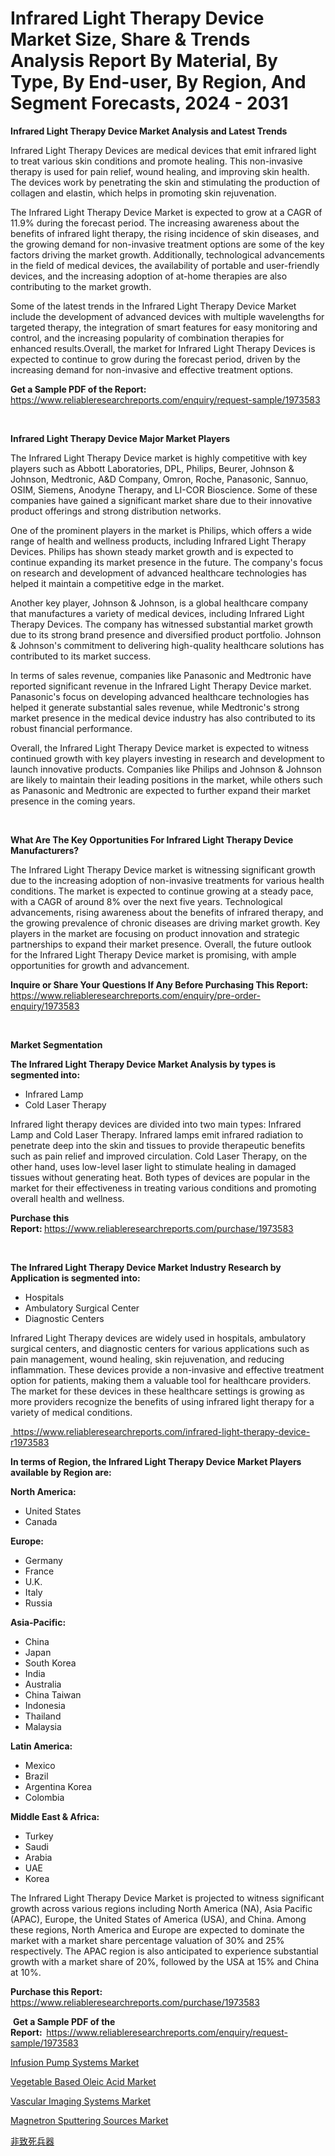 <p><h1>Infrared Light Therapy Device Market Size, Share & Trends Analysis Report By Material, By Type, By End-user, By Region, And Segment Forecasts, 2024 - 2031</h1></p><p><strong>Infrared Light Therapy Device Market Analysis and Latest Trends</strong></p>
<p><p>Infrared Light Therapy Devices are medical devices that emit infrared light to treat various skin conditions and promote healing. This non-invasive therapy is used for pain relief, wound healing, and improving skin health. The devices work by penetrating the skin and stimulating the production of collagen and elastin, which helps in promoting skin rejuvenation.</p><p>The Infrared Light Therapy Device Market is expected to grow at a CAGR of 11.9% during the forecast period. The increasing awareness about the benefits of infrared light therapy, the rising incidence of skin diseases, and the growing demand for non-invasive treatment options are some of the key factors driving the market growth. Additionally, technological advancements in the field of medical devices, the availability of portable and user-friendly devices, and the increasing adoption of at-home therapies are also contributing to the market growth.</p><p>Some of the latest trends in the Infrared Light Therapy Device Market include the development of advanced devices with multiple wavelengths for targeted therapy, the integration of smart features for easy monitoring and control, and the increasing popularity of combination therapies for enhanced results.Overall, the market for Infrared Light Therapy Devices is expected to continue to grow during the forecast period, driven by the increasing demand for non-invasive and effective treatment options.</p></p>
<p><strong>Get a Sample PDF of the Report:&nbsp;</strong> <a href="https://www.reliableresearchreports.com/enquiry/request-sample/1973583">https://www.reliableresearchreports.com/enquiry/request-sample/1973583</a></p>
<p>&nbsp;</p>
<p><strong>Infrared Light Therapy Device Major Market Players</strong></p>
<p><p>The Infrared Light Therapy Device market is highly competitive with key players such as Abbott Laboratories, DPL, Philips, Beurer, Johnson & Johnson, Medtronic, A&D Company, Omron, Roche, Panasonic, Sannuo, OSIM, Siemens, Anodyne Therapy, and LI-COR Bioscience. Some of these companies have gained a significant market share due to their innovative product offerings and strong distribution networks.</p><p>One of the prominent players in the market is Philips, which offers a wide range of health and wellness products, including Infrared Light Therapy Devices. Philips has shown steady market growth and is expected to continue expanding its market presence in the future. The company's focus on research and development of advanced healthcare technologies has helped it maintain a competitive edge in the market.</p><p>Another key player, Johnson & Johnson, is a global healthcare company that manufactures a variety of medical devices, including Infrared Light Therapy Devices. The company has witnessed substantial market growth due to its strong brand presence and diversified product portfolio. Johnson & Johnson's commitment to delivering high-quality healthcare solutions has contributed to its market success.</p><p>In terms of sales revenue, companies like Panasonic and Medtronic have reported significant revenue in the Infrared Light Therapy Device market. Panasonic's focus on developing advanced healthcare technologies has helped it generate substantial sales revenue, while Medtronic's strong market presence in the medical device industry has also contributed to its robust financial performance.</p><p>Overall, the Infrared Light Therapy Device market is expected to witness continued growth with key players investing in research and development to launch innovative products. Companies like Philips and Johnson & Johnson are likely to maintain their leading positions in the market, while others such as Panasonic and Medtronic are expected to further expand their market presence in the coming years.</p></p>
<p>&nbsp;</p>
<p><strong>What Are The Key Opportunities For Infrared Light Therapy Device Manufacturers?</strong></p>
<p><p>The Infrared Light Therapy Device market is witnessing significant growth due to the increasing adoption of non-invasive treatments for various health conditions. The market is expected to continue growing at a steady pace, with a CAGR of around 8% over the next five years. Technological advancements, rising awareness about the benefits of infrared therapy, and the growing prevalence of chronic diseases are driving market growth. Key players in the market are focusing on product innovation and strategic partnerships to expand their market presence. Overall, the future outlook for the Infrared Light Therapy Device market is promising, with ample opportunities for growth and advancement.</p></p>
<p><strong>Inquire or Share Your Questions If Any Before Purchasing This Report:</strong> <a href="https://www.reliableresearchreports.com/enquiry/pre-order-enquiry/1973583">https://www.reliableresearchreports.com/enquiry/pre-order-enquiry/1973583</a></p>
<p>&nbsp;</p>
<p><strong>Market Segmentation</strong></p>
<p><strong>The Infrared Light Therapy Device Market Analysis by types is segmented into:</strong></p>
<p><ul><li>Infrared Lamp</li><li>Cold Laser Therapy</li></ul></p>
<p><p>Infrared light therapy devices are divided into two main types: Infrared Lamp and Cold Laser Therapy. Infrared lamps emit infrared radiation to penetrate deep into the skin and tissues to provide therapeutic benefits such as pain relief and improved circulation. Cold Laser Therapy, on the other hand, uses low-level laser light to stimulate healing in damaged tissues without generating heat. Both types of devices are popular in the market for their effectiveness in treating various conditions and promoting overall health and wellness.</p></p>
<p><strong>Purchase this Report:&nbsp;</strong><a href="https://www.reliableresearchreports.com/purchase/1973583">https://www.reliableresearchreports.com/purchase/1973583</a></p>
<p>&nbsp;</p>
<p><strong>The Infrared Light Therapy Device Market Industry Research by Application is segmented into:</strong></p>
<p><ul><li>Hospitals</li><li>Ambulatory Surgical Center</li><li>Diagnostic Centers</li></ul></p>
<p><p>Infrared Light Therapy devices are widely used in hospitals, ambulatory surgical centers, and diagnostic centers for various applications such as pain management, wound healing, skin rejuvenation, and reducing inflammation. These devices provide a non-invasive and effective treatment option for patients, making them a valuable tool for healthcare providers. The market for these devices in these healthcare settings is growing as more providers recognize the benefits of using infrared light therapy for a variety of medical conditions.</p></p>
<p><a href="https://www.reliableresearchreports.com/infrared-light-therapy-device-r1973583">&nbsp;https://www.reliableresearchreports.com/infrared-light-therapy-device-r1973583</a></p>
<p><strong>In terms of Region, the Infrared Light Therapy Device Market Players available by Region are:</strong></p>
<p>
    <p> <strong> North America: </strong>
        <ul>
            <li>United States</li>
            <li>Canada</li>
        </ul>
        </p> 
    <p> <strong> Europe: </strong>
        <ul>
            <li>Germany</li>
            <li>France</li>
            <li>U.K.</li>
            <li>Italy</li>
            <li>Russia</li>
        </ul>
        </p> 
    <p> <strong> Asia-Pacific: </strong>
        <ul>
            <li>China</li>
            <li>Japan</li>
            <li>South Korea</li>
            <li>India</li>
            <li>Australia</li>
            <li>China Taiwan</li>
            <li>Indonesia</li>
            <li>Thailand</li>
            <li>Malaysia</li>
        </ul>
        </p> 
    <p> <strong> Latin America: </strong>
        <ul>
            <li>Mexico</li>
            <li>Brazil</li>
            <li>Argentina Korea</li>
            <li>Colombia</li>
        </ul>
        </p> 
    <p> <strong> Middle East & Africa: </strong>
        <ul>
            <li>Turkey</li>
            <li>Saudi</li>
            <li>Arabia</li>
            <li>UAE</li>
            <li>Korea</li>
        </ul>
    </p>
    </p>
<p><p>The Infrared Light Therapy Device Market is projected to witness significant growth across various regions including North America (NA), Asia Pacific (APAC), Europe, the United States of America (USA), and China. Among these regions, North America and Europe are expected to dominate the market with a market share percentage valuation of 30% and 25% respectively. The APAC region is also anticipated to experience substantial growth with a market share of 20%, followed by the USA at 15% and China at 10%.</p></p>
<p><strong>Purchase this Report: </strong><a href="https://www.reliableresearchreports.com/purchase/1973583">https://www.reliableresearchreports.com/purchase/1973583</a></p>
<p>&nbsp;<strong>Get a Sample PDF of the Report:&nbsp;&nbsp;</strong><a href="https://www.reliableresearchreports.com/enquiry/request-sample/1973583">https://www.reliableresearchreports.com/enquiry/request-sample/1973583</a></p>
<p><strong></strong></p>
<p><p><a href="https://github.com/dimitrishawkinswaynenp91rgz/Market-Research-Report-List-2/blob/main/infusion-pump-systems-market.md">Infusion Pump Systems Market</a></p><p><a href="https://issuu.com/reportprime-2/docs/vegetable-based-oleic-acid-market-size-2030.pptx">Vegetable Based Oleic Acid Market</a></p><p><a href="https://github.com/gladysalidde/Market-Research-Report-List-1/blob/main/vascular-imaging-systems-market.md">Vascular Imaging Systems Market</a></p><p><a href="https://www.linkedin.com/pulse/magnetron-sputtering-sources-market-analysis-its-cagr-segmentation-mdqfe?trackingId=kqcDlIB1HXHkRl58xM9Ndw%3D%3D">Magnetron Sputtering Sources Market</a></p><p><a href="https://github.com/CarlieShields/Market-Research-Report-List-1/blob/main/373026151344.md">非致死兵器</a></p></p>